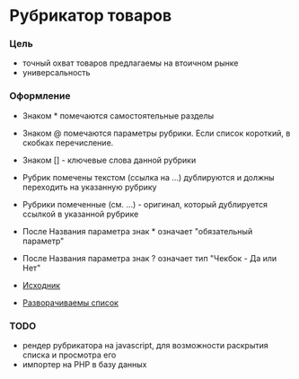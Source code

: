 # Рубрикатор товаров
### Цель
* точный охват товаров предлагаемы на втоичном рынке
* универсальность

### Оформление
* Знаком * помечаются самостоятельные разделы
* Знаком @ помечаются параметры рубрики. Если список короткий, в скобках перечисление.
* Знаком [] - ключевые слова данной рубрики
* Рубрик помечены текстом (ссылка на ...) дублируются и должны переходить на указанную рубрику
* Рубрики помеченные (см. ...) - оригинал, который дублируется ссылкой в указанной рубрике
* После Названия параметра знак * означает "обязательный параметр"
* После Названия параметра знак ? означает тип "Чекбок - Да или Нет"

* [Исходник](https://github.com/Xakki/rubricator/blob/master/rubrics.md)
* [Разворачиваемы список](https://xakki.github.io/rubricator/view/index.html)

### TODO
* рендер рубрикатора на javascript, для возможности раскрытия списка и просмотра его
* импортер на PHP в базу данных